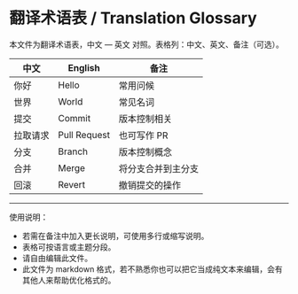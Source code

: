 # 翻译术语表 / Translation Glossary

本文件为翻译术语表，中文 — 英文 对照。表格列：中文、英文、备注（可选）。

| 中文 | English | 备注 |
| --- | --- | --- |
| 你好 | Hello | 常用问候 |
| 世界 | World | 常见名词 |
| 提交 | Commit | 版本控制相关 |
| 拉取请求 | Pull Request | 也可写作 PR |
| 分支 | Branch | 版本控制概念 |
| 合并 | Merge | 将分支合并到主分支 |
| 回滚 | Revert | 撤销提交的操作 |

---

使用说明：
- 若需在备注中加入更长说明，可使用多行或缩写说明。
- 表格可按语言或主题分段。
- 请自由编辑此文件。
- 此文件为 markdown 格式，若不熟悉你也可以把它当成纯文本来编辑，会有其他人来帮助优化格式的。
